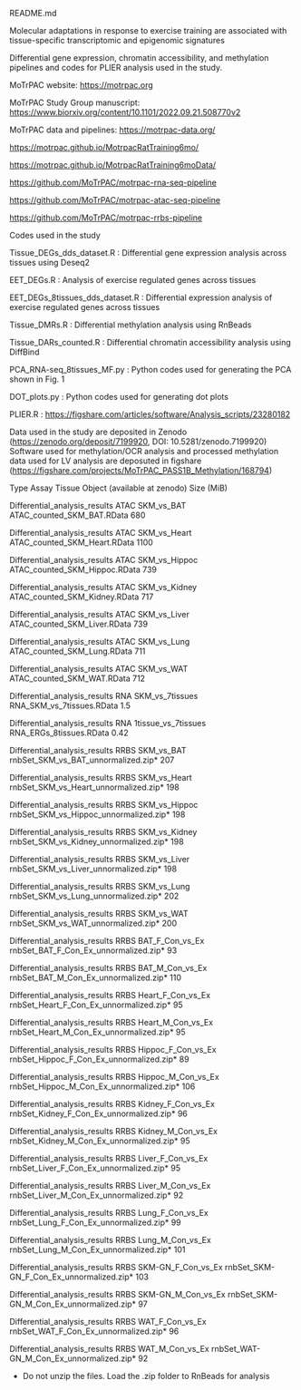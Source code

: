 README.md

Molecular adaptations in response to exercise training are associated with tissue-specific transcriptomic and epigenomic signatures

Differential gene expression, chromatin accessibility, and methylation pipelines and codes for PLIER analysis used in the study.

MoTrPAC website: https://motrpac.org

MoTrPAC Study Group manuscript: https://www.biorxiv.org/content/10.1101/2022.09.21.508770v2

MoTrPAC data and pipelines: 
https://motrpac-data.org/

https://motrpac.github.io/MotrpacRatTraining6mo/

https://motrpac.github.io/MotrpacRatTraining6moData/

https://github.com/MoTrPAC/motrpac-rna-seq-pipeline 

https://github.com/MoTrPAC/motrpac-atac-seq-pipeline 

https://github.com/MoTrPAC/motrpac-rrbs-pipeline


Codes used in the study

Tissue_DEGs_dds_dataset.R : Differential gene expression analysis across tissues using Deseq2

EET_DEGs.R : Analysis of exercise regulated genes across tissues

EET_DEGs_8tissues_dds_dataset.R : Differential expression analysis of exercise regulated genes across tissues

Tissue_DMRs.R : Differential methylation analysis using RnBeads 

Tissue_DARs_counted.R : Differential chromatin accessibility analysis using DiffBind

PCA_RNA-seq_8tissues_MF.py : Python codes used for generating the PCA shown in Fig. 1

DOT_plots.py : Python codes used for generating dot plots

PLIER.R : https://figshare.com/articles/software/Analysis_scripts/23280182

Data used in the study are deposited in Zenodo (https://zenodo.org/deposit/7199920, DOI: 10.5281/zenodo.7199920)
Software used for methylation/OCR analysis and processed methylation data used for LV analysis are deposuted in figshare (https://figshare.com/projects/MoTrPAC_PASS1B_Methylation/168794) 

Type                    			    Assay   Tissue	  	    Object (available at zenodo)      Size (MiB)	

Differential_analysis_results 		ATAC	  SKM_vs_BAT	  ATAC_counted_SKM_BAT.RData              680	

Differential_analysis_results	  	ATAC	  SKM_vs_Heart	  ATAC_counted_SKM_Heart.RData			     1100	

Differential_analysis_results 		ATAC	  SKM_vs_Hippoc	  ATAC_counted_SKM_Hippoc.RData		        739	

Differential_analysis_results 		ATAC	  SKM_vs_Kidney	  ATAC_counted_SKM_Kidney.RData		        717	

Differential_analysis_results 		ATAC	  SKM_vs_Liver  	ATAC_counted_SKM_Liver.RData			      739	

Differential_analysis_results 		ATAC	  SKM_vs_Lung	    ATAC_counted_SKM_Lung.RData  		        711

Differential_analysis_results 		ATAC	  SKM_vs_WAT	    ATAC_counted_SKM_WAT.RData			        712	

Differential_analysis_results		  RNA	    SKM_vs_7tissues     RNA_SKM_vs_7tissues.RData           1.5	

Differential_analysis_results		  RNA	    1tissue_vs_7tissues RNA_ERGs_8tissues.RData             0.42

Differential_analysis_results 		RRBS	  SKM_vs_BAT	    rnbSet_SKM_vs_BAT_unnormalized.zip* 	  207

Differential_analysis_results		  RRBS	  SKM_vs_Heart	  rnbSet_SKM_vs_Heart_unnormalized.zip*	  198

Differential_analysis_results 		RRBS	  SKM_vs_Hippoc	  rnbSet_SKM_vs_Hippoc_unnormalized.zip* 	198

Differential_analysis_results 		RRBS	  SKM_vs_Kidney	  rnbSet_SKM_vs_Kidney_unnormalized.zip*	198	

Differential_analysis_results 		RRBS	  SKM_vs_Liver	  rnbSet_SKM_vs_Liver_unnormalized.zip* 	198

Differential_analysis_results 		RRBS	  SKM_vs_Lung	    rnbSet_SKM_vs_Lung_unnormalized.zip* 	  202

Differential_analysis_results 		RRBS	  SKM_vs_WAT	    rnbSet_SKM_vs_WAT_unnormalized.zip*  	  200	

Differential_analysis_results	    RRBS	  BAT_F_Con_vs_Ex		  rnbSet_BAT_F_Con_Ex_unnormalized.zip*		  93

Differential_analysis_results	    RRBS	  BAT_M_Con_vs_Ex	    rnbSet_BAT_M_Con_Ex_unnormalized.zip*		  110

Differential_analysis_results	    RRBS	  Heart_F_Con_vs_Ex	  rnbSet_Heart_F_Con_Ex_unnormalized.zip*		95

Differential_analysis_results	    RRBS	  Heart_M_Con_vs_Ex	  rnbSet_Heart_M_Con_Ex_unnormalized.zip*		95

Differential_analysis_results	    RRBS	  Hippoc_F_Con_vs_Ex	rnbSet_Hippoc_F_Con_Ex_unnormalized.zip*	89

Differential_analysis_results	    RRBS	  Hippoc_M_Con_vs_Ex	rnbSet_Hippoc_M_Con_Ex_unnormalized.zip*	106

Differential_analysis_results	    RRBS	  Kidney_F_Con_vs_Ex	rnbSet_Kidney_F_Con_Ex_unnormalized.zip*	96

Differential_analysis_results	    RRBS	  Kidney_M_Con_vs_Ex	rnbSet_Kidney_M_Con_Ex_unnormalized.zip*	95

Differential_analysis_results	    RRBS	  Liver_F_Con_vs_Ex	  rnbSet_Liver_F_Con_Ex_unnormalized.zip*		95

Differential_analysis_results	    RRBS	  Liver_M_Con_vs_Ex	  rnbSet_Liver_M_Con_Ex_unnormalized.zip*		92

Differential_analysis_results	    RRBS	  Lung_F_Con_vs_Ex	  rnbSet_Lung_F_Con_Ex_unnormalized.zip*		99

Differential_analysis_results	    RRBS	  Lung_M_Con_vs_Ex	  rnbSet_Lung_M_Con_Ex_unnormalized.zip*		101

Differential_analysis_results	    RRBS	  SKM-GN_F_Con_vs_Ex	rnbSet_SKM-GN_F_Con_Ex_unnormalized.zip*	103

Differential_analysis_results	    RRBS	  SKM-GN_M_Con_vs_Ex	rnbSet_SKM-GN_M_Con_Ex_unnormalized.zip*	97

Differential_analysis_results	    RRBS	  WAT_F_Con_vs_Ex		  rnbSet_WAT_F_Con_Ex_unnormalized.zip*		  96

Differential_analysis_results	    RRBS	  WAT_M_Con_vs_Ex		  rnbSet_WAT-GN_M_Con_Ex_unnormalized.zip*	92

* Do not unzip the files. Load the .zip folder to RnBeads for analysis

